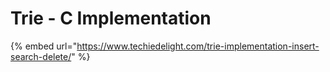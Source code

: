 # Trie - C Implementation

{% embed url="https://www.techiedelight.com/trie-implementation-insert-search-delete/" %}



